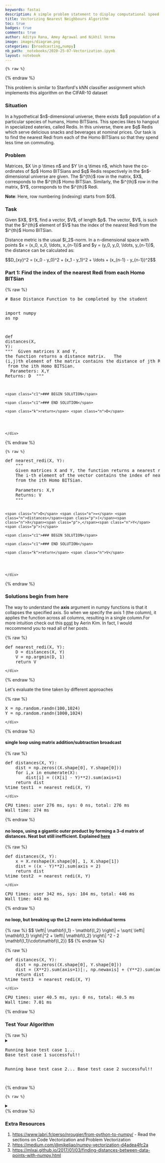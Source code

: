 ```yaml
---
keywords: fastai
description: A simple problem statement to display computational speed up due to vectorization and broadcasting in numpy
title: Vectorizing Nearest Neighbours Algorithm
toc: true 
badges: true
comments: true
author: Aditya Rana, Amey Agrawal and Nikhil Verma
image: images/diagram.png
categories: [broadcasting,numpy]
nb_path: _notebooks/2020-25-07-Vectorization.ipynb
layout: notebook
---
```


<!--
#################################################
### THIS FILE WAS AUTOGENERATED! DO NOT EDIT! ###
#################################################
# file to edit: _notebooks/2020-25-07-Vectorization.ipynb
-->

<div class="container" id="notebook-container">
        
    {% raw %}
    
<div class="cell border-box-sizing code_cell rendered">

</div>
    {% endraw %}

<div class="cell border-box-sizing text_cell rendered"><div class="inner_cell">
<div class="text_cell_render border-box-sizing rendered_html">
<p>This problem is similar to Stanford's kNN classifier assignment which implements this algorithm on the CIFAR-10 dataset</p>

</div>
</div>
</div>
<div class="cell border-box-sizing text_cell rendered"><div class="inner_cell">
<div class="text_cell_render border-box-sizing rendered_html">
<h3 id="Situation">Situation<a class="anchor-link" href="#Situation"> </a></h3><p>In a hypothetical $n$-dimensional universe, there exists $p$ population of a particular species of humans, Homo BITSians. This species likes to hangout in specialized eateries, called Redis. In this universe, there are $q$ Redis which serve delicious snacks and beverages at nominal prices. Our task is to find the nearest Redi from each of the Homo BITSians so that they spend less time on commuting.</p>
<h3 id="Problem">Problem<a class="anchor-link" href="#Problem"> </a></h3><p>Matrices, $X \in p \times n$ and $Y \in q \times n$, which have the co-ordinates of $p$ Homo BITSians and $q$ Redis respectively in the $n$-dimensional universe are given. The $i^{th}$ row in the matrix, $X$, corresponds to the $i^{th}$ Homo BITSian. Similarly, the $i^{th}$ row in the matrix, $Y$, corresponds to the $i^{th}$ Redi.</p>
<p><strong>Note</strong>: Here, row numbering (indexing) starts from $0$.</p>
<h3 id="Task">Task<a class="anchor-link" href="#Task"> </a></h3><p>Given $X$, $Y$, find a vector, $V$, of length $p$. The vector, $V$, is such that the $i^{th}$ element of $V$ has the index of the nearest Redi from the $i^{th}$ Homo BITSian.</p>
<p>Distance metric is the usual $l_2$-norm.
In a n-dimensional space with points $x = (x_0, x_0, \ldots, x_{n-1})$ and $y = (y_0, y_0, \ldots, y_{n-1})$, the distance can be calculated as:</p>
$$D_{xy}^2 = (x_0 - y_0)^2 
+ (x_1 - y_1)^2 + \ldots + (x_{n-1} - y_{n-1})^2$$
</div>
</div>
</div>
<div class="cell border-box-sizing text_cell rendered"><div class="inner_cell">
<div class="text_cell_render border-box-sizing rendered_html">
<h3 id="Part-1:-Find-the-index-of-the-nearest-Redi-from-each-Homo-BITSian">Part 1: Find the index of the nearest Redi from each Homo BITSian<a class="anchor-link" href="#Part-1:-Find-the-index-of-the-nearest-Redi-from-each-Homo-BITSian"> </a></h3>
</div>
</div>
</div>
    {% raw %}
    
<div class="cell border-box-sizing code_cell rendered">
<div class="input">

<div class="inner_cell">
    <div class="input_area">
<div class=" highlight hl-ipython3"><pre><span></span><span class="c1"># Base Distance Function to be completed by the student</span>

<span class="kn">import</span> <span class="nn">numpy</span> <span class="k">as</span> <span class="nn">np</span>

<span class="k">def</span> <span class="nf">distances</span><span class="p">(</span><span class="n">X</span><span class="p">,</span> <span class="n">Y</span><span class="p">):</span>
    <span class="sd">&quot;&quot;&quot;</span>
<span class="sd">    Given matrices X and Y, the function returns a distance matrix. </span>
<span class="sd">    The (i,j)th element of the matrix contains the distance of jth Redi </span>
<span class="sd">    from the ith Homo BITSian.</span>
<span class="sd">    </span>
<span class="sd">    Parameters: X,Y</span>
<span class="sd">    Returns: D</span>
<span class="sd">    &quot;&quot;&quot;</span>
    
    <span class="c1">### BEGIN SOLUTION</span>

    <span class="c1">### END SOLUTION</span>
    
    <span class="k">return</span> <span class="n">D</span>
</pre></div>

    </div>
</div>
</div>

</div>
    {% endraw %}

    {% raw %}
    
<div class="cell border-box-sizing code_cell rendered">
<div class="input">

<div class="inner_cell">
    <div class="input_area">
<div class=" highlight hl-ipython3"><pre><span></span><span class="k">def</span> <span class="nf">nearest_redi</span><span class="p">(</span><span class="n">X</span><span class="p">,</span> <span class="n">Y</span><span class="p">):</span>
    <span class="sd">&quot;&quot;&quot;</span>
<span class="sd">    Given matrices X and Y, the function returns a nearest redi vector. </span>
<span class="sd">    The i-th element of the vector contains the index of nearest Redi </span>
<span class="sd">    from the ith Homo BITSian.</span>
<span class="sd">    </span>
<span class="sd">    Parameters: X,Y</span>
<span class="sd">    Returns: V</span>
<span class="sd">    &quot;&quot;&quot;</span>
    
    <span class="n">D</span> <span class="o">=</span> <span class="n">distances</span><span class="p">(</span><span class="n">X</span><span class="p">,</span><span class="n">Y</span><span class="p">)</span>
    
    <span class="c1">### BEGIN SOLUTION</span>

    <span class="c1">### END SOLUTION</span>
    
    <span class="k">return</span> <span class="n">V</span>
</pre></div>

    </div>
</div>
</div>

</div>
    {% endraw %}

<div class="cell border-box-sizing text_cell rendered"><div class="inner_cell">
<div class="text_cell_render border-box-sizing rendered_html">
<h3 id="Solutions-begin-from-here">Solutions begin from here<a class="anchor-link" href="#Solutions-begin-from-here"> </a></h3><p>The way to understand the <strong>axis</strong> argument in numpy functions is that it collapses the specified axis. So when we specify the axis 1 (the column), it applies the function across all columns, resulting in a single column.For more intuition check out this <a href="https://medium.com/@aerinykim/numpy-sum-axis-intuition-6eb94926a5d1">post</a> by Aerin Kim. In fact, I would reccommend you to read all of her posts.</p>

</div>
</div>
</div>
    {% raw %}
    
<div class="cell border-box-sizing code_cell rendered">
<div class="input">

<div class="inner_cell">
    <div class="input_area">
<div class=" highlight hl-ipython3"><pre><span></span><span class="k">def</span> <span class="nf">nearest_redi</span><span class="p">(</span><span class="n">X</span><span class="p">,</span> <span class="n">Y</span><span class="p">):</span>
    <span class="n">D</span> <span class="o">=</span> <span class="n">distances</span><span class="p">(</span><span class="n">X</span><span class="p">,</span> <span class="n">Y</span><span class="p">)</span>
    <span class="n">V</span> <span class="o">=</span> <span class="n">np</span><span class="o">.</span><span class="n">argmin</span><span class="p">(</span><span class="n">D</span><span class="p">,</span> <span class="mi">1</span><span class="p">)</span>
    <span class="k">return</span> <span class="n">V</span>
</pre></div>

    </div>
</div>
</div>

</div>
    {% endraw %}

<div class="cell border-box-sizing text_cell rendered"><div class="inner_cell">
<div class="text_cell_render border-box-sizing rendered_html">
<p>Let's evaluate the time taken by different approaches</p>

</div>
</div>
</div>
    {% raw %}
    
<div class="cell border-box-sizing code_cell rendered">
<div class="input">

<div class="inner_cell">
    <div class="input_area">
<div class=" highlight hl-ipython3"><pre><span></span><span class="n">X</span> <span class="o">=</span> <span class="n">np</span><span class="o">.</span><span class="n">random</span><span class="o">.</span><span class="n">randn</span><span class="p">(</span><span class="mi">100</span><span class="p">,</span><span class="mi">1024</span><span class="p">)</span>
<span class="n">Y</span> <span class="o">=</span> <span class="n">np</span><span class="o">.</span><span class="n">random</span><span class="o">.</span><span class="n">randn</span><span class="p">(</span><span class="mi">1000</span><span class="p">,</span><span class="mi">1024</span><span class="p">)</span>
</pre></div>

    </div>
</div>
</div>

</div>
    {% endraw %}

<div class="cell border-box-sizing text_cell rendered"><div class="inner_cell">
<div class="text_cell_render border-box-sizing rendered_html">
<h4 id="single-loop-using--matrix-addition/subtraction-broadcast">single loop using  matrix addition/subtraction broadcast<a class="anchor-link" href="#single-loop-using--matrix-addition/subtraction-broadcast"> </a></h4>
</div>
</div>
</div>
    {% raw %}
    
<div class="cell border-box-sizing code_cell rendered">
<div class="input">

<div class="inner_cell">
    <div class="input_area">
<div class=" highlight hl-ipython3"><pre><span></span><span class="k">def</span> <span class="nf">distances</span><span class="p">(</span><span class="n">X</span><span class="p">,</span> <span class="n">Y</span><span class="p">):</span>
    <span class="n">dist</span> <span class="o">=</span> <span class="n">np</span><span class="o">.</span><span class="n">zeros</span><span class="p">((</span><span class="n">X</span><span class="o">.</span><span class="n">shape</span><span class="p">[</span><span class="mi">0</span><span class="p">],</span> <span class="n">Y</span><span class="o">.</span><span class="n">shape</span><span class="p">[</span><span class="mi">0</span><span class="p">]))</span>
    <span class="k">for</span> <span class="n">i</span><span class="p">,</span><span class="n">x</span> <span class="ow">in</span> <span class="nb">enumerate</span><span class="p">(</span><span class="n">X</span><span class="p">):</span>
        <span class="n">dist</span><span class="p">[</span><span class="n">i</span><span class="p">]</span> <span class="o">=</span> <span class="p">((</span><span class="n">X</span><span class="p">[</span><span class="n">i</span><span class="p">]</span> <span class="o">-</span> <span class="n">Y</span><span class="p">)</span><span class="o">**</span><span class="mi">2</span><span class="p">)</span><span class="o">.</span><span class="n">sum</span><span class="p">(</span><span class="n">axis</span><span class="o">=</span><span class="mi">1</span><span class="p">)</span>
    <span class="k">return</span> <span class="n">dist</span>
<span class="o">%</span><span class="k">time</span> test1  = nearest_redi(X, Y)
</pre></div>

    </div>
</div>
</div>

<div class="output_wrapper">
<div class="output">

<div class="output_area">

<div class="output_subarea output_stream output_stdout output_text">
<pre>CPU times: user 276 ms, sys: 0 ns, total: 276 ms
Wall time: 274 ms
</pre>
</div>
</div>

</div>
</div>

</div>
    {% endraw %}

<div class="cell border-box-sizing text_cell rendered"><div class="inner_cell">
<div class="text_cell_render border-box-sizing rendered_html">
<h4 id="no-loops,-using-a-gigantic-outer-product-by-forming-a-3-d-matrix-of-distances.-Neat-but-still-inefficient.-Explained-here">no loops, using a gigantic outer product by forming a 3-d matrix of distances. Neat but still inefficient. Explained <a href="http://scipy.github.io/old-wiki/pages/EricsBroadcastingDoc">here</a><a class="anchor-link" href="#no-loops,-using-a-gigantic-outer-product-by-forming-a-3-d-matrix-of-distances.-Neat-but-still-inefficient.-Explained-here"> </a></h4>
</div>
</div>
</div>
    {% raw %}
    
<div class="cell border-box-sizing code_cell rendered">
<div class="input">

<div class="inner_cell">
    <div class="input_area">
<div class=" highlight hl-ipython3"><pre><span></span><span class="k">def</span> <span class="nf">distances</span><span class="p">(</span><span class="n">X</span><span class="p">,</span> <span class="n">Y</span><span class="p">):</span>
    <span class="n">x</span> <span class="o">=</span> <span class="n">X</span><span class="o">.</span><span class="n">reshape</span><span class="p">(</span><span class="n">X</span><span class="o">.</span><span class="n">shape</span><span class="p">[</span><span class="mi">0</span><span class="p">],</span> <span class="mi">1</span><span class="p">,</span> <span class="n">X</span><span class="o">.</span><span class="n">shape</span><span class="p">[</span><span class="mi">1</span><span class="p">])</span>
    <span class="n">dist</span> <span class="o">=</span> <span class="p">((</span><span class="n">x</span> <span class="o">-</span> <span class="n">Y</span><span class="p">)</span><span class="o">**</span><span class="mi">2</span><span class="p">)</span><span class="o">.</span><span class="n">sum</span><span class="p">(</span><span class="n">axis</span> <span class="o">=</span> <span class="mi">2</span><span class="p">)</span>
    <span class="k">return</span> <span class="n">dist</span>
<span class="o">%</span><span class="k">time</span> test2  = nearest_redi(X, Y)
</pre></div>

    </div>
</div>
</div>

<div class="output_wrapper">
<div class="output">

<div class="output_area">

<div class="output_subarea output_stream output_stdout output_text">
<pre>CPU times: user 342 ms, sys: 104 ms, total: 446 ms
Wall time: 443 ms
</pre>
</div>
</div>

</div>
</div>

</div>
    {% endraw %}

<div class="cell border-box-sizing text_cell rendered"><div class="inner_cell">
<div class="text_cell_render border-box-sizing rendered_html">
<h4 id="no-loop,-but-breaking-up-the-L2-norm-into-individual-terms">no loop, but breaking up the L2 norm into individual terms<a class="anchor-link" href="#no-loop,-but-breaking-up-the-L2-norm-into-individual-terms"> </a></h4>
</div>
</div>
</div>
<div class="cell border-box-sizing text_cell rendered"><div class="inner_cell">
<div class="text_cell_render border-box-sizing rendered_html">
<p>{% raw %}
$$ \left\| \mathbf{I_1} - \mathbf{I_2} \right\| = \sqrt{ \left\| \mathbf{I_1} \right\|^2 + \left\| \mathbf{I_2} \right\| ^2 - 2 \mathbf{I_1}\cdot\mathbf{I_2}} $$
{% endraw %}</p>

</div>
</div>
</div>
    {% raw %}
    
<div class="cell border-box-sizing code_cell rendered">
<div class="input">

<div class="inner_cell">
    <div class="input_area">
<div class=" highlight hl-ipython3"><pre><span></span><span class="k">def</span> <span class="nf">distances</span><span class="p">(</span><span class="n">X</span><span class="p">,</span> <span class="n">Y</span><span class="p">):</span>
    <span class="n">dist</span> <span class="o">=</span> <span class="n">np</span><span class="o">.</span><span class="n">zeros</span><span class="p">((</span><span class="n">X</span><span class="o">.</span><span class="n">shape</span><span class="p">[</span><span class="mi">0</span><span class="p">],</span> <span class="n">Y</span><span class="o">.</span><span class="n">shape</span><span class="p">[</span><span class="mi">0</span><span class="p">]))</span>
    <span class="n">dist</span> <span class="o">=</span> <span class="p">(</span><span class="n">X</span><span class="o">**</span><span class="mi">2</span><span class="p">)</span><span class="o">.</span><span class="n">sum</span><span class="p">(</span><span class="n">axis</span><span class="o">=</span><span class="mi">1</span><span class="p">)[:,</span> <span class="n">np</span><span class="o">.</span><span class="n">newaxis</span><span class="p">]</span> <span class="o">+</span> <span class="p">(</span><span class="n">Y</span><span class="o">**</span><span class="mi">2</span><span class="p">)</span><span class="o">.</span><span class="n">sum</span><span class="p">(</span><span class="n">axis</span><span class="o">=</span><span class="mi">1</span><span class="p">)</span> <span class="o">-</span> <span class="mi">2</span> <span class="o">*</span> <span class="n">X</span><span class="o">.</span><span class="n">dot</span><span class="p">(</span><span class="n">Y</span><span class="o">.</span><span class="n">T</span><span class="p">)</span>
    <span class="k">return</span> <span class="n">dist</span>
<span class="o">%</span><span class="k">time</span> test3  = nearest_redi(X, Y)
</pre></div>

    </div>
</div>
</div>

<div class="output_wrapper">
<div class="output">

<div class="output_area">

<div class="output_subarea output_stream output_stdout output_text">
<pre>CPU times: user 40.5 ms, sys: 0 ns, total: 40.5 ms
Wall time: 7.01 ms
</pre>
</div>
</div>

</div>
</div>

</div>
    {% endraw %}

<div class="cell border-box-sizing text_cell rendered"><div class="inner_cell">
<div class="text_cell_render border-box-sizing rendered_html">
<h3 id="Test-Your-Algorithm">Test Your Algorithm<a class="anchor-link" href="#Test-Your-Algorithm"> </a></h3>
</div>
</div>
</div>
    {% raw %}
    
<div class="cell border-box-sizing code_cell rendered">
<details class="description">
      <summary class="btn btn-sm" data-open="Hide Code" data-close="Show Code"></summary>
        <p><div class="input">

<div class="inner_cell">
    <div class="input_area">
<div class=" highlight hl-ipython3"><pre><span></span><span class="c1">#collapse-hide</span>
<span class="nb">print</span><span class="p">(</span><span class="s2">&quot;Running base test case 1...&quot;</span><span class="p">)</span>

<span class="n">X_test1</span> <span class="o">=</span> <span class="n">np</span><span class="o">.</span><span class="n">array</span><span class="p">([[</span><span class="o">-</span><span class="mf">3.</span><span class="p">,</span>  <span class="mf">4.</span><span class="p">],</span>
                    <span class="p">[</span> <span class="mf">4.</span><span class="p">,</span> <span class="o">-</span><span class="mf">2.</span><span class="p">],</span>
                    <span class="p">[</span><span class="o">-</span><span class="mf">1.</span><span class="p">,</span>  <span class="mf">0.</span><span class="p">]])</span>

<span class="n">Y_test1</span> <span class="o">=</span> <span class="n">np</span><span class="o">.</span><span class="n">array</span><span class="p">([[</span><span class="o">-</span><span class="mf">3.</span><span class="p">,</span>  <span class="mf">0.</span><span class="p">],</span>
                    <span class="p">[</span><span class="o">-</span><span class="mf">3.</span><span class="p">,</span> <span class="o">-</span><span class="mf">3.</span><span class="p">]])</span>

<span class="n">V_test1</span> <span class="o">=</span> <span class="n">nearest_redi</span><span class="p">(</span><span class="n">X_test1</span><span class="p">,</span> <span class="n">Y_test1</span><span class="p">)</span>
<span class="n">V_ans_test1</span> <span class="o">=</span> <span class="n">np</span><span class="o">.</span><span class="n">array</span><span class="p">([</span><span class="mi">0</span><span class="p">,</span> <span class="mi">1</span><span class="p">,</span> <span class="mi">0</span><span class="p">])</span>

<span class="k">assert</span> <span class="n">np</span><span class="o">.</span><span class="n">array_equal</span><span class="p">(</span><span class="n">V_test1</span><span class="p">,</span> <span class="n">V_ans_test1</span><span class="p">)</span>

<span class="nb">print</span><span class="p">(</span><span class="s2">&quot;Base test case 1 successful!!</span><span class="se">\n</span><span class="s2">&quot;</span><span class="p">)</span>



<span class="nb">print</span><span class="p">(</span><span class="s2">&quot;Running base test case 2...&quot;</span><span class="p">)</span>

<span class="n">X_test2</span> <span class="o">=</span> <span class="n">np</span><span class="o">.</span><span class="n">array</span><span class="p">([[</span> <span class="mf">0.08170274</span><span class="p">,</span> <span class="o">-</span><span class="mf">4.8955951</span> <span class="p">,</span> <span class="o">-</span><span class="mf">4.0473417</span> <span class="p">],</span>
                    <span class="p">[</span><span class="o">-</span><span class="mf">1.13259313</span><span class="p">,</span>  <span class="mf">4.38171415</span><span class="p">,</span> <span class="o">-</span><span class="mf">3.22068891</span><span class="p">]])</span>

<span class="n">Y_test2</span> <span class="o">=</span> <span class="n">np</span><span class="o">.</span><span class="n">array</span><span class="p">([[</span> <span class="mf">3.79010736</span><span class="p">,</span>  <span class="mf">1.70042849</span><span class="p">,</span> <span class="o">-</span><span class="mf">3.06603884</span><span class="p">],</span>
                    <span class="p">[</span> <span class="mf">3.8921235</span> <span class="p">,</span> <span class="o">-</span><span class="mf">1.85207272</span><span class="p">,</span>  <span class="mf">2.33340715</span><span class="p">],</span>
                    <span class="p">[</span> <span class="mf">1.67360485</span><span class="p">,</span>  <span class="mf">2.11437547</span><span class="p">,</span>  <span class="mf">0.87529999</span><span class="p">]])</span>

<span class="n">V_test2</span> <span class="o">=</span> <span class="n">nearest_redi</span><span class="p">(</span><span class="n">X_test2</span><span class="p">,</span> <span class="n">Y_test2</span><span class="p">)</span>
<span class="n">V_ans_test2</span> <span class="o">=</span> <span class="n">np</span><span class="o">.</span><span class="n">array</span><span class="p">([</span><span class="mi">0</span><span class="p">,</span> <span class="mi">2</span><span class="p">])</span>

<span class="k">assert</span> <span class="n">np</span><span class="o">.</span><span class="n">array_equal</span><span class="p">(</span><span class="n">V_test2</span><span class="p">,</span> <span class="n">V_ans_test2</span><span class="p">)</span>

<span class="nb">print</span><span class="p">(</span><span class="s2">&quot;Base test case 2 successful!!</span><span class="se">\n</span><span class="s2">&quot;</span><span class="p">)</span>
</pre></div>

    </div>
</div>
</div>
</p>
    </details>
<div class="output_wrapper">
<div class="output">

<div class="output_area">

<div class="output_subarea output_stream output_stdout output_text">
<pre>Running base test case 1...
Base test case 1 successful!!

Running base test case 2...
Base test case 2 successful!!

</pre>
</div>
</div>

</div>
</div>

</div>
    {% endraw %}

    {% raw %}
    
<div class="cell border-box-sizing code_cell rendered">
<details class="description">
      <summary class="btn btn-sm" data-open="Hide Code" data-close="Show Code"></summary>
        <p><div class="input">

<div class="inner_cell">
    <div class="input_area">
<div class=" highlight hl-ipython3"><pre><span></span><span class="c1">#collapse-hide</span>
<span class="c1"># Running hidden test case for Part 1. Don&#39;t edit the cell.                                     *** 5 marks ***</span>
<span class="c1">### BEGIN HIDDEN TESTS</span>
<span class="n">X</span> <span class="o">=</span> <span class="n">np</span><span class="o">.</span><span class="n">array</span><span class="p">([[</span> <span class="mf">0.27170746</span><span class="p">,</span>  <span class="mf">0.89441607</span><span class="p">,</span>  <span class="mf">0.64849028</span><span class="p">],</span>
              <span class="p">[</span> <span class="mf">0.42296173</span><span class="p">,</span>  <span class="mf">0.54342876</span><span class="p">,</span>  <span class="mf">0.47889235</span><span class="p">],</span>
              <span class="p">[</span> <span class="mf">0.48688657</span><span class="p">,</span>  <span class="mf">0.11082849</span><span class="p">,</span>  <span class="mf">0.10691689</span><span class="p">],</span>
              <span class="p">[</span> <span class="mf">0.04419385</span><span class="p">,</span>  <span class="mf">0.68777309</span><span class="p">,</span>  <span class="mf">0.49437059</span><span class="p">],</span>
              <span class="p">[</span> <span class="mf">0.70143641</span><span class="p">,</span>  <span class="mf">0.09964604</span><span class="p">,</span>  <span class="mf">0.20949214</span><span class="p">],</span>
              <span class="p">[</span> <span class="mf">0.01725016</span><span class="p">,</span>  <span class="mf">0.37424641</span><span class="p">,</span>  <span class="mf">0.94070338</span><span class="p">]])</span>

<span class="n">Y</span> <span class="o">=</span> <span class="n">np</span><span class="o">.</span><span class="n">array</span><span class="p">([[</span> <span class="mf">0.24232741</span><span class="p">,</span>  <span class="mf">0.08413896</span><span class="p">,</span>  <span class="mf">0.014919</span>  <span class="p">],</span>
              <span class="p">[</span> <span class="mf">0.15801316</span><span class="p">,</span>  <span class="mf">0.31713579</span><span class="p">,</span>  <span class="mf">0.0416702</span> <span class="p">],</span>
              <span class="p">[</span> <span class="mf">0.15784176</span><span class="p">,</span>  <span class="mf">0.50998073</span><span class="p">,</span>  <span class="mf">0.45405793</span><span class="p">],</span>
              <span class="p">[</span> <span class="mf">0.44382259</span><span class="p">,</span>  <span class="mf">0.44515729</span><span class="p">,</span>  <span class="mf">0.49186482</span><span class="p">],</span>
              <span class="p">[</span> <span class="mf">0.00695024</span><span class="p">,</span>  <span class="mf">0.23603969</span><span class="p">,</span>  <span class="mf">0.77601819</span><span class="p">]])</span>

<span class="n">V</span> <span class="o">=</span> <span class="n">nearest_redi</span><span class="p">(</span><span class="n">X</span><span class="p">,</span><span class="n">Y</span><span class="p">)</span>
<span class="n">V_ans</span> <span class="o">=</span> <span class="n">np</span><span class="o">.</span><span class="n">array</span><span class="p">([</span><span class="mi">2</span><span class="p">,</span> <span class="mi">3</span><span class="p">,</span> <span class="mi">0</span><span class="p">,</span> <span class="mi">2</span><span class="p">,</span> <span class="mi">0</span><span class="p">,</span> <span class="mi">4</span><span class="p">])</span>

<span class="k">assert</span> <span class="n">np</span><span class="o">.</span><span class="n">array_equal</span><span class="p">(</span><span class="n">V</span><span class="p">,</span> <span class="n">V_ans</span><span class="p">)</span>
<span class="c1">### END HIDDEN TESTS</span>
</pre></div>

    </div>
</div>
</div>
</p>
    </details>
</div>
    {% endraw %}

<div class="cell border-box-sizing text_cell rendered"><div class="inner_cell">
<div class="text_cell_render border-box-sizing rendered_html">
<h3 id="Extra-Resources">Extra Resources<a class="anchor-link" href="#Extra-Resources"> </a></h3><ol>
<li><a href="https://www.labri.fr/perso/nrougier/from-python-to-numpy/">https://www.labri.fr/perso/nrougier/from-python-to-numpy/</a> - Read the sections on Code Vectorization and Problem Vectorization</li>
<li><a href="https://medium.com/@mikeliao/numpy-vectorization-d4adea4fc2a">https://medium.com/@mikeliao/numpy-vectorization-d4adea4fc2a</a></li>
<li><a href="https://mlxai.github.io/2017/01/03/finding-distances-between-data-points-with-numpy.html">https://mlxai.github.io/2017/01/03/finding-distances-between-data-points-with-numpy.html</a></li>
</ol>

</div>
</div>
</div>
</div>
 

